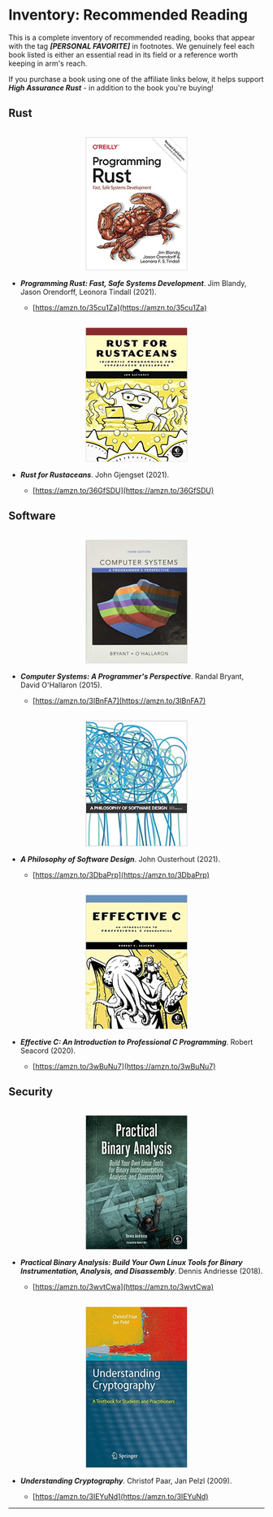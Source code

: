 # Inventory: Recommended Reading

This is a complete inventory of recommended reading, books that appear with the tag ***[PERSONAL FAVORITE]*** in footnotes.
We genuinely feel each book listed is either an essential read in its field or a reference worth keeping in arm's reach.

If you purchase a book using one of the affiliate links below, it helps support ***High Assurance Rust*** - in addition to the book you're buying!

## Rust

<br>
<div style="width:100%;text-align:center;">
<a href="https://amzn.to/35cu1Za"> <img src="../img/recommended_books/book_rust_1.jpg" width="200"> </a>
</div>

* ***Programming Rust: Fast, Safe Systems Development***. Jim Blandy, Jason Orendorff, Leonora Tindall (2021).

    * [https://amzn.to/35cu1Za](https://amzn.to/35cu1Za)

<br>
<div style="width:100%;text-align:center;">
<a href="https://amzn.to/36GfSDU"> <img src="../img/recommended_books/book_rust_2.jpg" width="200"> </a>
</div>

* ***Rust for Rustaceans***. John Gjengset (2021).

    * [https://amzn.to/36GfSDU](https://amzn.to/36GfSDU)

## Software

<br>
<div style="width:100%;text-align:center;">
<a href="https://amzn.to/3IBnFA7"> <img src="../img/recommended_books/book_csapp.jpg" width="200"> </a>
</div>

* ***Computer Systems: A Programmer's Perspective***. Randal Bryant, David O'Hallaron (2015).

    * [https://amzn.to/3IBnFA7](https://amzn.to/3IBnFA7)

<br>
<div style="width:100%;text-align:center;">
<a href="https://amzn.to/3DbaPrp"> <img src="../img/recommended_books/book_phil.jpg" width="200"> </a>
</div>

* ***A Philosophy of Software Design***. John Ousterhout (2021).

    * [https://amzn.to/3DbaPrp](https://amzn.to/3DbaPrp)

<br>
<div style="width:100%;text-align:center;">
<a href="https://amzn.to/3wBuNu7"> <img src="../img/recommended_books/book_c.jpg" width="200"> </a>
</div>

* ***Effective C: An Introduction to Professional C Programming***. Robert Seacord (2020).

    * [https://amzn.to/3wBuNu7](https://amzn.to/3wBuNu7)

## Security

<br>
<div style="width:100%;text-align:center;">
<a href="https://amzn.to/3wvtCwa"> <img src="../img/recommended_books/book_pba.jpg" width="200"> </a>
</div>

* ***Practical Binary Analysis: Build Your Own Linux Tools for Binary Instrumentation, Analysis, and Disassembly***. Dennis Andriesse (2018).

    * [https://amzn.to/3wvtCwa](https://amzn.to/3wvtCwa)

<br>
<div style="width:100%;text-align:center;">
<a href="https://amzn.to/3IEYuNd"> <img src="../img/recommended_books/book_crypto.jpg" width="200"> </a>
</div>

* ***Understanding Cryptography***. Christof Paar, Jan Pelzl (2009).

    * [https://amzn.to/3IEYuNd](https://amzn.to/3IEYuNd)

---